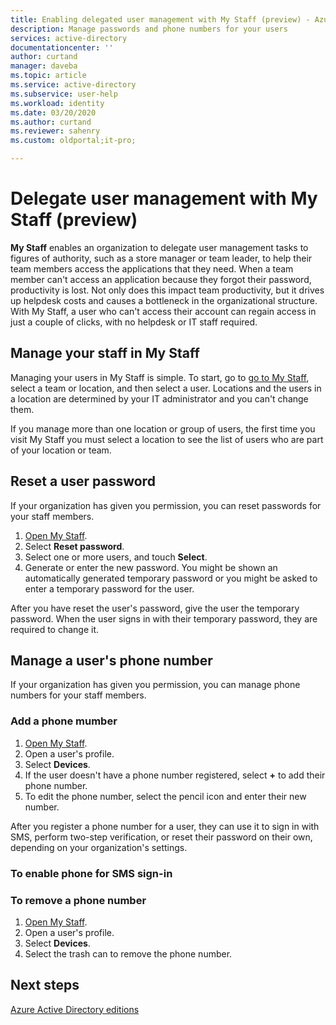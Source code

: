 ```yaml
---
title: Enabling delegated user management with My Staff (preview) - Azure AD | Microsoft Docs
description: Manage passwords and phone numbers for your users
services: active-directory
documentationcenter: ''
author: curtand
manager: daveba
ms.topic: article
ms.service: active-directory
ms.subservice: user-help
ms.workload: identity
ms.date: 03/20/2020
ms.author: curtand
ms.reviewer: sahenry
ms.custom: oldportal;it-pro;

---
```

# Delegate user management with My Staff (preview)

**My Staff** enables an organization to delegate user management tasks to figures of authority, such as a store manager or team leader, to help their team members access the applications that they need. When a team member can't access an application because they forgot their password, productivity is lost. Not only does this impact team productivity, but it drives up helpdesk costs and causes a bottleneck in the organizational structure.  With My Staff, a user who can't access their account can regain access in just a couple of clicks, with no helpdesk or IT staff required.

## Manage your staff in My Staff

Managing your users in My Staff is simple. To start, go to [go to My Staff](https://aka.ms/mystaff), select a team or location, and then select a user. Locations and the users in a location are determined by your IT administrator and you can't change them.

If you manage more than one location or group of users, the first time you visit My Staff you must select a location to see the list of users who are part of your location or team.

## Reset a user password

If your organization has given you permission, you can reset passwords for your staff members.

1. [Open My Staff](https://aka.ms/mystaff).
1. Select **Reset password**.
1. Select one or more users, and touch **Select**.
1. Generate or enter the new password. You might be shown an automatically generated temporary password or you might be asked to enter a temporary password for the user.

After you have reset the user's password, give the user the temporary password. When the user signs in with their temporary password, they are required to change it.

## Manage a user's phone number

If your organization has given you permission, you can manage phone numbers for your staff members.

### Add a phone mumber

1. [Open My Staff](https://aka.ms/mystaff).
1. Open a user's profile.
1. Select **Devices**.
1. If the user doesn't have a phone number registered, select **+** to add their phone number.
1. To edit the phone number, select the pencil icon and enter their new number.

After you register a phone number for a user, they can use it to sign in with SMS, perform two-step verification, or reset their password on their own, depending on your organization's settings.

### To enable phone for SMS sign-in



### To remove a phone number

1. [Open My Staff](https://aka.ms/mystaff).
1. Open a user's profile.
1. Select **Devices**.
1. Select the trash can to remove the phone number.

## Next steps

[Azure Active Directory editions](../fundamentals/active-directory-whatis.md)
